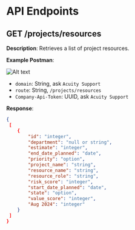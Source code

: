 # API Endpoints

## GET /projects/resources

**Description**: Retrieves a list of project resources.

**Example Postman**:

![Alt text](https://github.com/AcuityPPM/APIs/blob/main/image.png)

- `domain`: String, ask `Acuity Support`
- `route`: String, `/projects/resources`
- `Company-Api-Token`: UUID, ask `Acuity Support`

**Response**:

```json
{
 [
    {
        "id": "integer",
        "department": "null or string",
        "estimate": "integer",
        "end_date_planned": "date",
        "priority": "option",
        "project_name": "string",
        "resource_name": "string",
        "resource_role": "string",
        "risk_score": "integer",
        "start_date_planned": "date",
        "state": "option",
        "value_score": "integer",
        "Aug 2024": "integer"
    }
 ]
}
```

